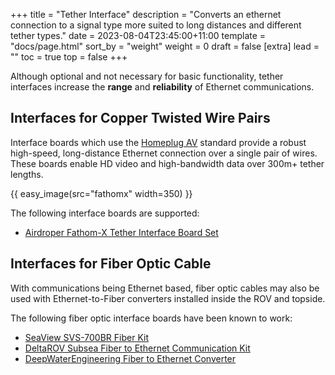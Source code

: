 +++
title = "Tether Interface"
description = "Converts an ethernet connection to a signal type more suited to long distances and different tether types."
date = 2023-08-04T23:45:00+11:00
template = "docs/page.html"
sort_by = "weight"
weight = 0
draft = false
[extra]
lead = ""
toc = true
top = false
+++

Although optional and not necessary for basic functionality, tether interfaces increase the **range** and **reliability** of Ethernet communications.

## Interfaces for Copper Twisted Wire Pairs

Interface boards which use the [Homeplug AV](https://en.wikipedia.org/wiki/HomePlug#HomePlug_AV) standard provide a robust high-speed, long-distance Ethernet connection over a single pair of wires. These boards enable HD video and high-bandwidth data over 300m+ tether lengths.

{{ easy_image(src="fathomx" width=350) }}

The following interface boards are supported:
* [Airdroper Fathom-X Tether Interface Board Set](https://airdroper.org/store/comm-control-power/tether-interface/fathom-x-r1/)

## Interfaces for Fiber Optic Cable

With communications being Ethernet based, fiber optic cables may also be used with Ethernet-to-Fiber converters installed inside the ROV and topside.

The following fiber optic interface boards have been known to work: 
* [SeaView SVS-700BR Fiber Kit](https://www.seaviewsystems.com/products/blue-robotics-bluerov2-and-accessories/bluerov2-fiber-optic-upgrade-kit/)
* [DeltaROV Subsea Fiber to Ethernet Communication Kit](http://www.deltarov.com/new/product/drov-subsea-fiber-to-ethernet-communication-kit/)
* [DeepWaterEngineering Fiber to Ethernet Converter](https://dwe.ai/products/ethernet-fiber-converter)
